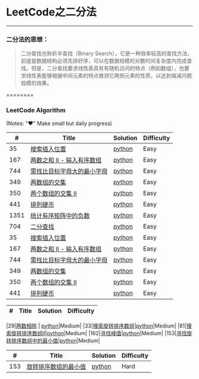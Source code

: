 # LeetCode之二分法

---

### 二分法的思想：
>二分查找也称折半查找（Binary Search），它是一种效率较高的查找方法，前提是数据结构必须先排好序，可以在数据规模的对数时间复杂度内完成查找。但是，二分查找要求线性表具有有随机访问的特点（例如数组），也要求线性表能够根据中间元素的特点推测它两侧元素的性质，以达到缩减问题规模的效果。

========

### LeetCode Algorithm

(Notes: "&hearts;" Make small but daily progress)


| # | Title | Solution | Difficulty |
|---| ----- | -------- | ---------- |
|35|[搜索插入位置](https://leetcode-cn.com/problems/search-insert-position/) | [python](../../daily/35_2020-03-21.md)|Easy|
|167|[两数之和 II - 输入有序数组](https://leetcode-cn.com/problems/two-sum-ii-input-array-is-sorted/) | [python](../../daily/167_2020-03-25.md)|Easy|
|744|[需找比目标字母大的最小字母](https://leetcode-cn.com/problems/find-smallest-letter-greater-than-target/)|[python](../../daily/744_2020-03-30.md)|Easy|
|349|[两数组的交集](https://leetcode-cn.com/problems/intersection-of-two-arrays/)|[python](../../daily/349_2020-03-31.md)|Easy|
|350|[两个数组的交集 II](https://leetcode-cn.com/problems/intersection-of-two-arrays-ii/)|[python](../../daily/350_2020-04-03.md)|Easy|
|441|[排列硬币](https://leetcode-cn.com/problems/arranging-coins/)|[python](../../daily/441_2020-04-05.md)|Easy|
|1351|[统计有序矩阵中的负数](https://leetcode-cn.com/problems/count-negative-numbers-in-a-sorted-matrix/)|[python](./daily/1351_2020-05-08.md)|Easy|
|704|[二分查找](https://leetcode-cn.com/problems/binary-search/)|[python](./daily/704_2020-05-08.md)|Easy|
|35|[搜索插入位置](https://leetcode-cn.com/problems/search-insert-position/) | [python](../../daily/35_2020-03-21.md)|Easy|
|167|[两数之和 II - 输入有序数组](https://leetcode-cn.com/problems/two-sum-ii-input-array-is-sorted/) | [python](../../daily/167_2020-03-25.md)|Easy|
|744|[需找比目标字母大的最小字母](https://leetcode-cn.com/problems/find-smallest-letter-greater-than-target/)|[python](../../daily/744_2020-03-30.md)|Easy|
|349|[两数组的交集](https://leetcode-cn.com/problems/intersection-of-two-arrays/)|[python](../../daily/349_2020-03-31.md)|Easy|
|350|[两个数组的交集 II](https://leetcode-cn.com/problems/intersection-of-two-arrays-ii/)|[python](../../daily/350_2020-04-03.md)|Easy|
|441|[排列硬币](https://leetcode-cn.com/problems/arranging-coins/)|[python](../../daily/441_2020-04-05.md)|Easy|


| # | Title | Solution | Difficulty |
|---| ----- | -------- | ---------- |

|29|[两数相除](https://leetcode-cn.com/problems/divide-two-integers/) | [python](../../daily/29_2020-03-26.md)|Medium|
|33|[搜索旋转排序数组](https://leetcode-cn.com/problems/search-in-rotated-sorted-array/)|[python](../../daily/33_2020-04-06.md)|Medium|
|81|[搜索旋转排序数组II](https://leetcode-cn.com/problems/search-in-rotated-sorted-array-ii/)|[python](../../daily/81_2020-04-07.md)|Medium|
|162|[寻找峰值](https://leetcode-cn.com/problems/find-peak-element/)|[python](../../daily/162_2020-05-11.md)|Medium|
|153|[寻找旋转排序数组中的最小值](https://leetcode-cn.com/problems/find-minimum-in-rotated-sorted-array/)|[python](./daily/153_2020-05-11.md)|Medium|
 


| # | Title | Solution | Difficulty |
|---| ----- | -------- | ---------- |
|153|[旋转排序数组的最小值](https://leetcode-cn.com/problems/search-in-rotated-sorted-array-ii/)|[python](./daily/153_2020-04-07.md)|Hard|

